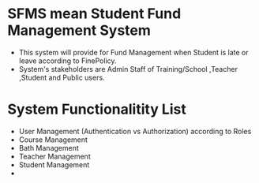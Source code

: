 # SFMS mean Student Fund Management System
- This system will provide for Fund Management when Student is late or leave according to FinePolicy.
- System's stakeholders are Admin Staff of Training/School ,Teacher ,Student and Public users.
# System Functionalitity List
- User Management (Authentication vs Authorization) according to Roles
- Course Management
- Bath Management 
- Teacher Management
- Student Management
- 